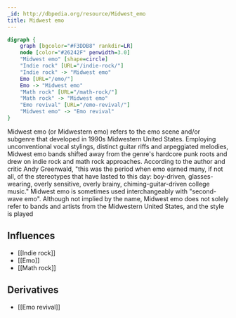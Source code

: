 ```yaml
---
_id: http://dbpedia.org/resource/Midwest_emo
title: Midwest emo
---
```


```dot
digraph {
	graph [bgcolor="#F3DDB8" rankdir=LR]
	node [color="#26242F" penwidth=3.0]
	"Midwest emo" [shape=circle]
	"Indie rock" [URL="/indie-rock/"]
	"Indie rock" -> "Midwest emo"
	Emo [URL="/emo/"]
	Emo -> "Midwest emo"
	"Math rock" [URL="/math-rock/"]
	"Math rock" -> "Midwest emo"
	"Emo revival" [URL="/emo-revival/"]
	"Midwest emo" -> "Emo revival"
}
```

Midwest emo (or Midwestern emo) refers to the emo scene and/or subgenre that developed in 1990s Midwestern United States. Employing unconventional vocal stylings, distinct guitar riffs and arpeggiated melodies, Midwest emo bands shifted away from the genre's hardcore punk roots and drew on indie rock and math rock approaches. According to the author and critic Andy Greenwald, "this was the period when emo earned many, if not all, of the stereotypes that have lasted to this day: boy-driven, glasses-wearing, overly sensitive, overly brainy, chiming-guitar-driven college music." Midwest emo is sometimes used interchangeably with "second-wave emo". Although not implied by the name, Midwest emo does not solely refer to bands and artists from the Midwestern United States, and the style is played

## Influences
- [[Indie rock]]
- [[Emo]]
- [[Math rock]]

## Derivatives
- [[Emo revival]]
